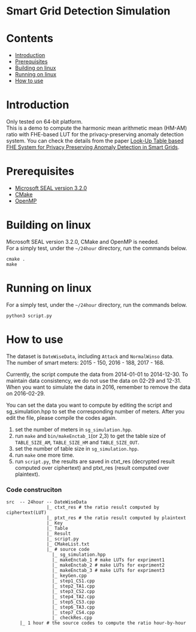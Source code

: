 # Smart Grid Detection Simulation

# Contents
- [Introduction](#introduction)
- [Prerequisites](#prerequisites)
- [Building on linux](#building-on-linux)
- [Running on linux](#running-on-linux)
- [How to use](#how-to-use)

# Introduction
Only tested on 64-bit platform.<br>
This is a demo to compute the harmonic mean arithmetic mean (HM-AM) ratio with FHE-based LUT for the privacy-preserving anomaly detection system.
You can check the details from the paper [Look-Up Table based FHE System for Privacy Preserving Anomaly Detection in Smart Grids](https://ieeexplore.ieee.org/document/9821108).<br>

# Prerequisites
- [Microsoft SEAL version 3.2.0](https://github.com/microsoft/SEAL)
- [CMake](https://cmake.org/)
- [OpenMP](https://www.openmp.org/)

# Building on linux
Microsoft SEAL version 3.2.0, CMake and OpenMP is needed.<br>
For a simply test, under the `~/24hour` directory, run the commands below.
```
cmake .
make
```

# Running on linux
For a simply test, under the `~/24hour` directory, run the commands below.
```
python3 script.py
```

# How to use
The dataset is `DateWiseData`, including `Attack` and `NormalWinso` data. <br>
The number of smart meters: 2015 - 150, 2016 - 188, 2017 - 168. <br>

Currently, the script compute the data from 2014-01-01 to 2014-12-30. To maintain data consistency, we do not use the data on 02-29 and 12-31. When you want to simulate the data in 2016, remember to remove the data on 2016-02-29.<br>

You can set the data you want to compute by editing the script and sg_simulation.hpp to set the corresponding number of meters.
After you edit the file, please compile the codes again.<br>

1. set the number of meters in `sg_simulation.hpp`.
2. run `make` and `bin/makeEnctab_1`(or 2,3) to get the table size of `TABLE_SIZE_AM`, `TABLE_SIZE_HM` and `TABLE_SIZE_OUT`.
3. set the number of table size in `sg_simulation.hpp`.
4. run `make` one more time.
5. run `script.py`, the results are saved in ctxt_res (decrypted result computed over ciphertext) and ptxt_res (result computed over plaintext).

### Code construciton
```
src  -- 24hour -- DateWiseData
               |_ ctxt_res # the ratio result computed by ciphertext(LUT)
               |_ ptxt_res # the ratio result computed by plaintext
               |_ Key
               |_ Table
               |_ Result
               |_ script.py
               |_ CMakeList.txt
               |_ # source code
                 |_ sg_simulation.hpp
                 |_ makeEnctab_1 # make LUTs for expriment1
                 |_ makeEnctab_2 # make LUTs for expriment2
                 |_ makeEnctab_3 # make LUTs for expriment3
                 |_ keyGen.cpp
                 |_ step1_CS1.cpp
                 |_ step2_TA1.cpp
                 |_ step3_CS2.cpp
                 |_ step4_TA2.cpp
                 |_ step5_CS3.cpp
                 |_ step6_TA3.cpp
                 |_ step7_CS4.cpp
                 |_ checkRes.cpp
     |_ 1 hour # the source codes to compute the ratio hour-by-hour
```
